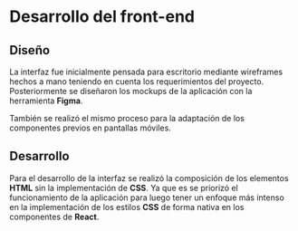 # Desarrollo del front-end

## Diseño

La interfaz fue inicialmente pensada para escritorio mediante wireframes hechos a mano teniendo en cuenta los requerimientos del proyecto. Posteriormente se diseñaron los mockups de la aplicación con la herramienta **Figma**.

También se realizó el mismo proceso para la adaptación de los componentes previos en pantallas móviles.

## Desarrollo

Para el desarrollo de la interfaz se realizó la composición de los elementos **HTML** sin la implementación de **CSS**. Ya que es se priorizó el funcionamiento de la aplicación para luego tener un enfoque más intenso en la implementación de los estilos **CSS** de forma nativa en los componentes de **React**.

